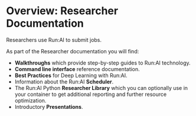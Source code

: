 # Overview: Researcher Documentation

Researchers use Run:AI to submit jobs. 

As part of the Researcher documentation you will find:

* __Walkthroughs__ which provide step-by-step guides to Run:AI technology.
* __Command line interface__ reference documentation.
* __Best Practices__ for Deep Learning with Run:AI.
* Information about the Run:AI __Scheduler__.
* The Run:AI Python __Researcher Library__ which you can optionally use in your container to get additional reporting and further resource optimization.
* Introductory __Presentations__.